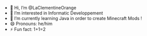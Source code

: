 - 👋 Hi, I’m @LaClementineOrange
- 👀 I’m interested in Informatic Developpement
- 🌱 I’m currently learning Java in order to create Minecraft Mods !
- 😄 Pronouns: he/him
- ⚡ Fun fact: 1+1=2

<!---
LaClementineOrange/LaClementineOrange is a ✨ special ✨ repository because its `README.md` (this file) appears on your GitHub profile.
You can click the Preview link to take a look at your changes.
--->
